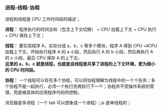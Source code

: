 ### 进程-线程-协程

进程和线程是 CPU 工作时间段的描述；

**进程：** 程序执行的时间总和（包含上下文切换） = CPU 加载上下文 + CPU 执行 + CPU 保存上下文；

**线程：** 要实现程序 A，实际分成 a，b，c 等多个模块，程序 A 得到 CPU =》CPU 加载上下文，开始执行程序 A 的 a 小段，然后执行 A 的 b 小段，然后再执行 A 的 c 小段，最后 CPU 保存 A 的上下文。  
**这里的 a，b，c 就是线程，也就是说线程是共享了进程的上下文环境，更为细小的 CPU 时间段。**

**协程：** 一个线程可以存在多个协程，可以将协程理解为线程中的一个个任务；多个协程不能一起执行，必须一个执行完再执行下一个；协程并不受操作系统的管理，而是被具体的应用程序代码所控制。

浏览器是多进程（一个 tab 可以想象成一个进程）；js 是单线程的；
